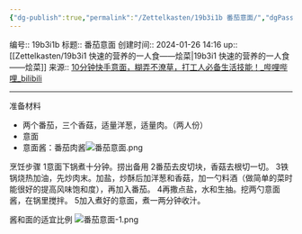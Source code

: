 ```yaml
---
{"dg-publish":true,"permalink":"/Zettelkasten/19b3i1b 番茄意面/","dgPassFrontmatter":true}
---
```


编号:: 19b3i1b
标题:: 番茄意面
创建时间:: 2024-01-26 14:16
up:: [[Zettelkasten/19b3i1 快速的营养的一人食——烩菜\|19b3i1 快速的营养的一人食——烩菜]]
来源:: [10分钟快手意面，糊弄不潦草，打工人必备生活技能！_哔哩哔哩_bilibili](https://www.bilibili.com/video/BV1HC4y1k7hq/?spm_id_from=333.999.0.0&vd_source=bcf798ace50733030b9c7e1fb6a3a349)

---

准备材料
- 两个番茄，三个香菇，适量洋葱，适量肉。（两人份）
- 意面
- 意面酱：番茄肉酱![番茄意面.png](/img/user/attachment/%E7%95%AA%E8%8C%84%E6%84%8F%E9%9D%A2.png)

烹饪步骤
1意面下锅煮十分钟。捞出备用
2番茄去皮切块，香菇去根切一切。
3铁锅烧热加油，先炒肉末。加盐，炒酥后加洋葱和香菇，加一勺料酒（做简单的菜时能很好的提高风味饱和度），再加入番茄。
4再撒点盐，水和生抽。挖两勺意面酱，在锅里搅拌。
5加入煮好的意面，煮一两分钟收汁。

酱和面的适宜比例
![番茄意面-1.png](/img/user/attachment/%E7%95%AA%E8%8C%84%E6%84%8F%E9%9D%A2-1.png)